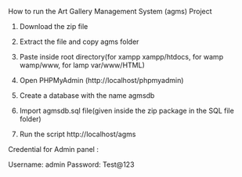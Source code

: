 How to run the Art Gallery Management System (agms) Project
1. Download the zip file

2. Extract the file and copy agms folder

3. Paste inside root directory(for xampp xampp/htdocs, for wamp wamp/www, for lamp var/www/HTML)

4. Open PHPMyAdmin (http://localhost/phpmyadmin)

5. Create a database with the name agmsdb

6. Import agmsdb.sql file(given inside the zip package in the SQL file folder)

7. Run the script http://localhost/agms

 Credential for Admin panel :

Username: admin
Password: Test@123

